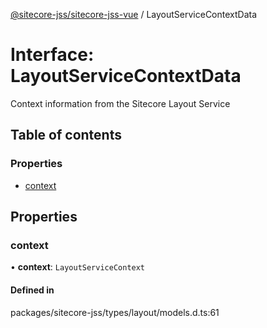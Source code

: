 [@sitecore-jss/sitecore-jss-vue](../README.md) / LayoutServiceContextData

# Interface: LayoutServiceContextData

Context information from the Sitecore Layout Service

## Table of contents

### Properties

- [context](LayoutServiceContextData.md#context)

## Properties

### context

• **context**: `LayoutServiceContext`

#### Defined in

packages/sitecore-jss/types/layout/models.d.ts:61
